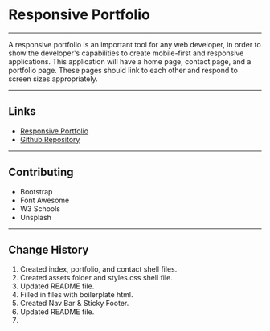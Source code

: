 # Responsive Portfolio
---

A responsive portfolio is an important tool for any web developer, in order to show the developer's capabilities to create mobile-first and responsive applications. This application will have a home page, contact page, and a portfolio page. These pages should link to each other and respond to screen sizes appropriately.

---

## Links

* [Responsive Portfolio](https://jondnv.github.io/ResponsivePortfolio/)
* [Github Repository](https://github.com/JonDnv/ResponsivePortfolio)
---

## Contributing

* Bootstrap
* Font Awesome
* W3 Schools
* Unsplash

---

## Change History

 1. Created index, portfolio, and contact shell files.
 2. Created assets folder and styles.css shell file.
 3. Updated README file.
 4. Filled in files with boilerplate html.
 5. Created Nav Bar & Sticky Footer.
 6. Updated README file.
 7. 
